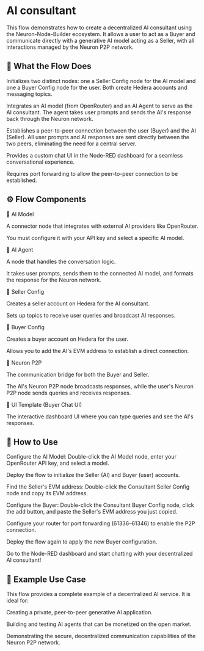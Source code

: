 # AI consultant
This flow demonstrates how to create a decentralized AI consultant using the Neuron-Node-Builder ecosystem. It allows a user to act as a Buyer and communicate directly with a generative AI model acting as a Seller, with all interactions managed by the Neuron P2P network.

## 📌 What the Flow Does
Initializes two distinct nodes: one a Seller Config node for the AI model and one a Buyer Config node for the user. Both create Hedera accounts and messaging topics.

Integrates an AI model (from OpenRouter) and an AI Agent to serve as the AI consultant. The agent takes user prompts and sends the AI's response back through the Neuron network.

Establishes a peer-to-peer connection between the user (Buyer) and the AI (Seller). All user prompts and AI responses are sent directly between the two peers, eliminating the need for a central server.

Provides a custom chat UI in the Node-RED dashboard for a seamless conversational experience.

Requires port forwarding to allow the peer-to-peer connection to be established.

## ⚙️ Flow Components
🔹 AI Model

A connector node that integrates with external AI providers like OpenRouter.

You must configure it with your API key and select a specific AI model.

🔹 AI Agent

A node that handles the conversation logic.

It takes user prompts, sends them to the connected AI model, and formats the response for the Neuron network.

🔹 Seller Config

Creates a seller account on Hedera for the AI consultant.

Sets up topics to receive user queries and broadcast AI responses.

🔹 Buyer Config

Creates a buyer account on Hedera for the user.

Allows you to add the AI's EVM address to establish a direct connection.

🔹 Neuron P2P

The communication bridge for both the Buyer and Seller.

The AI's Neuron P2P node broadcasts responses, while the user's Neuron P2P node sends queries and receives responses.

🔹 UI Template (Buyer Chat UI)

The interactive dashboard UI where you can type queries and see the AI's responses.



## 🚀 How to Use
Configure the AI Model: Double-click the AI Model node, enter your OpenRouter API key, and select a model.

Deploy the flow to initialize the Seller (AI) and Buyer (user) accounts.

Find the Seller's EVM address: Double-click the Consultant Seller Config node and copy its EVM address.

Configure the Buyer: Double-click the Consultant Buyer Config node, click the add button, and paste the Seller's EVM address you just copied.

Configure your router for port forwarding (61336–61346) to enable the P2P connection.

Deploy the flow again to apply the new Buyer configuration.

Go to the Node-RED dashboard and start chatting with your decentralized AI consultant!

## 🧩 Example Use Case
This flow provides a complete example of a decentralized AI service. It is ideal for:

Creating a private, peer-to-peer generative AI application.

Building and testing AI agents that can be monetized on the open market.

Demonstrating the secure, decentralized communication capabilities of the Neuron P2P network.